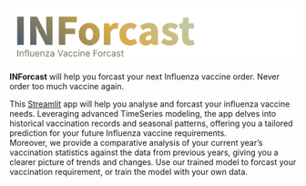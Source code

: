 ![INFocast](https://github.com/janduplessis883/project-inforcast/blob/master/images/inforcast-log.png?raw=true)

**INForcast** will help you forcast your next Influenza vaccine order. Never order too much vaccine again.

This [Streamlit](https://project-inforcast-vefgcxaqwutphk3vfkfgkq.streamlit.app/) app will help you analyse and forcast your influenza vaccine needs. Leveraging advanced TimeSeries modeling, the app delves into historical vaccination records and seasonal patterns, offering you a tailored prediction for your future Influenza vaccine requirements.  
Moreover, we provide a comparative analysis of your current year’s vaccination statistics against the data from previous years, giving you a clearer picture of trends and changes. Use our trained model to forcast your vaccination requirement, or train the model with your own data.

